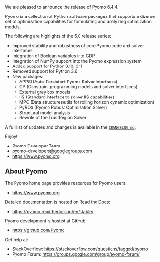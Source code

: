 We are pleased to announce the release of Pyomo 6.4.4.

Pyomo is a collection of Python software packages that supports a
diverse set of optimization capabilities for formulating and analyzing
optimization models.

The following are highlights of the 6.0 release series:

 - Improved stability and robustness of core Pyomo code and solver interfaces
 - Integration of Boolean variables into GDP
 - Integration of NumPy support into the Pyomo expression system
 - Added support for Python 3.10, 3.11
 - Removed support for Python 3.6
 - New packages:
    - APPSI (Auto-Persistent Pyomo Solver Interfaces)
    - CP (Constraint programming models and solver interfaces)
    - External grey box models
    - IIS (Standard interface to solver IIS capabilities)
    - MPC (Data structures/utils for rolling horizon dynamic optimization)
    - PyROS (Pyomo Robust Optimization Solver)
    - Structural model analysis
    - Rewrite of the TrustRegion Solver

A full list of updates and changes is available in the
[`CHANGELOG.md`](https://github.com/Pyomo/pyomo/blob/main/CHANGELOG.md).

Enjoy!

 - Pyomo Developer Team
 - pyomo-developers@googlegroups.com
 - https://www.pyomo.org


About Pyomo
-----------

The Pyomo home page provides resources for Pyomo users:

 * https://www.pyomo.org

Detailed documentation is hosted on Read the Docs:

 * https://pyomo.readthedocs.io/en/stable/

Pyomo development is hosted at GitHub:

 * https://github.com/Pyomo

Get help at:

 * StackOverflow: https://stackoverflow.com/questions/tagged/pyomo
 * Pyomo Forum:   https://groups.google.com/group/pyomo-forum/
